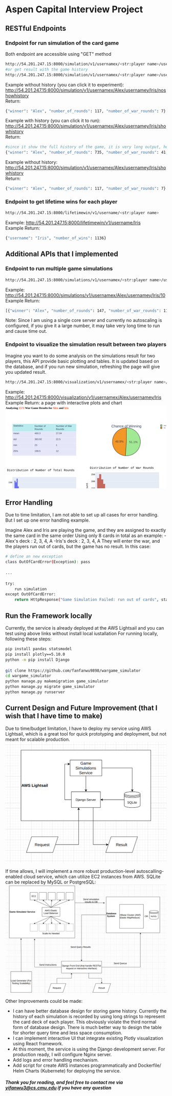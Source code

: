 # Aspen Capital Interview Project

## RESTful Endpoints
### Endpoint for run simulation of the card game
Both endpoint are accessible using "GET" method
```sh
http://54.201.247.15:8000/simulation/v1/usernamex/<str:player name>/usernamey/<str:player name>/noshowhistory
#or get result with the game history
http://54.201.247.15:8000/simulation/v1/usernamex/<str:player name>/usernamey/<str:player name>/showhistory
```
Example without history (you can click it to experiment): http://54.201.247.15:8000/simulation/v1/usernamex/Alex/usernamey/Iris/noshowhistory
<br>
Return:
```sh
{"winner": "Alex", "number_of_rounds": 117, "number_of_war_rounds": 7}
```
Example with history (you can click it to run): http://54.201.247.15:8000/simulation/v1/usernamex/Alex/usernamey/Iris/showhistory
<br>
Return:
```sh
#since it show the full history of the game, it is very long output, here I only show the top several lines.
{"winner": "Alex", "number_of_rounds": 735, "number_of_war_rounds": 41, "game_history": {"0": {"round_num": 0, "Alex": "black-clubs_5->black-clubs_2->black-clubs_A....", "Iris": "black-clubs_4->black-clubs_6->red-hearts_4->black-spades_8->red-diamonds_J->black-spades_k->red-hearts_k->red-diamonds ...}
```

Example without history: http://54.201.247.15:8000/simulation/v1/usernamex/Alex/usernamey/Iris/showhistory 
<br>
Return:
```sh
{"winner": "Alex", "number_of_rounds": 117, "number_of_war_rounds": 7}
```

### Endpoint to get lifetime wins for each player
```sh
http://54.201.247.15:8000/lifetimewin/v1/username/<str:player name>
```
Example: http://54.201.247.15:8000/lifetimewin/v1/username/Iris
<br>
Example Return:
```sh
{"username": "Iris", "number_of_wins": 1136}
```

## Additional APIs that I implemented
### Endpoint to run multiple game simulations
```sh
http://54.201.247.15:8000/simulations/v1/usernamex/<str:player name>/usernamey/<str:player name>/<int:number of simulation to run>
```
Example: http://54.201.247.15:8000/simulations/v1/usernamex/Alex/usernamey/Iris/10
<br>
Example Return:
```sh
[{"winner": "Alex", "number_of_rounds": 147, "number_of_war_rounds": 11}, {"winner": "Iris", "number_of_rounds": 127, "number_of_war_rounds": 5}, {"winner": "Alex", "number_of_rounds": 494, "number_of_war_rounds": 28}, {"winner": "Alex", "number_of_rounds": 363, "number_of_war_rounds": 23}, {"winner": "Iris", "number_of_rounds": 174, "number_of_war_rounds": 12}, {"winner": "Iris", "number_of_rounds": 798, "number_of_war_rounds": 52}, {"winner": "Iris", "number_of_rounds": 1265, "number_of_war_rounds": 79}, {"winner": "Alex", "number_of_rounds": 186, "number_of_war_rounds": 22} ...]
```

Note: Since I am using a single core server and currently no autoscaling is configured, if you give it a large number, it may take very long time to run and cause time out. 

### Endpoint to visualize the simulation result between two players
Imagine you want to do some analysis on the simulations result for two players, this API provide basic plotting and tables. It is updated based on the database, and if you run new simulation, refreshing the page will give you updated result.
```sh
http://54.201.247.15:8000/visualization/v1/usernamex/<str:player name>/usernamey/<str:player name>
```
Example: http://54.201.247.15:8000/visualization/v1/usernamex/Alex/usernamey/Iris
<br>
Example Return: a page with interactive plots and chart
![](analysis_portal.png)

## Error Handling
Due to time limitation, I am not able to set up all cases for error handling. But I set up one error handling example.

Imagine Alex and Iris are playing the game, and they are assigned to exactly the same card in the same order
Using only 8 cards in total as an example:
-Alex's deck : 2, 3, 4, A
-Iris's deck : 2, 3, 4, A
They will enter the war, and the players run out of cards, but the game has no result. In this case:
```sh
# define an new exception
class OutOfCardError(Exception): pass

...

try:
    run simulation
except OutOfCardError:
    return HttpResponse("Game Simulation Failed: run out of cards", status=204)
```
## Run the Framework locally
Currently, the service is already deployed at the AWS Lightsail and you can test using above links without install local iustallation
For running locally, following these steps:
```sh
pip install pandas statsmodel
pip install plotly==5.10.0
python -m pip install Django

git clone https://github.com/fanfanwu9898/wargame_simulator
cd wargame_simulator 
python manage.py makemigration game_simulator
python manage.py migrate game_simulator
python manage.py runserver
```
## Current Design and Future Improvement (that I wish that I have time to make)
Due to time/budget limitation, I have to deploy my service using AWS Lightsail, which is a great tool for quick prototyping and deployment, but not meant for scalable production. 
![](current_structure.png)

If time allows, I will implement a more robust production-level autoscalling-enabled cloud service, which can utilize EC2 instances from AWS. SQLite can be replaced by MySQL or PostgreSQL:
![](ideal_structure.png)

Other Improvements could be made:
- I can have better database design for storing game history.
 Currently the history of each simulation is recorded by using long strings to represent the card deck of each player. This obviously violate the third normal form of database design. There is much better way to design the table for shorter query time and less space consumption.
- I can implement interactive UI that integrate existing Plotly visualization using React framework.
- At this moment, the service is using the Django development server. For production ready, I will configure Nginx server. 
- Add logs and error handling mechanism.
- Add script for create AWS instances programmatically and Dockerfile/ Helm Charts (Kubernete) for deploying the service.
##### Thank you for reading, and feel free to contact me via yifanwu3@cs.cmu.edu if you have any question